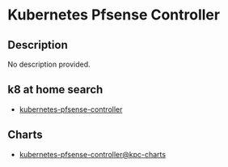 # Kubernetes Pfsense Controller

## Description

No description provided.

## k8 at home search

- [kubernetes-pfsense-controller](https://nanne.dev/k8s-at-home-search/#/kubernetes-pfsense-controller)

## Charts

- [kubernetes-pfsense-controller@kpc-charts](https://travisghansen.github.io/kubernetes-pfsense-controller-chart/)
